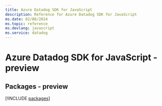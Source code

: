 ```yaml
---
title: Azure Datadog SDK for JavaScript
description: Reference for Azure Datadog SDK for JavaScript
ms.date: 02/08/2024
ms.topic: reference
ms.devlang: javascript
ms.service: datadog
---
```

# Azure Datadog SDK for JavaScript - preview
## Packages - preview
[!INCLUDE [packages](datadog-index.md)]